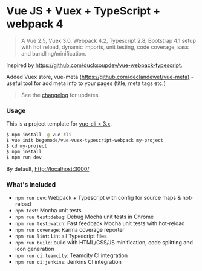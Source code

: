 # Vue JS + Vuex + TypeScript + webpack 4

> A Vue 2.5, Vuex 3.0, Webpack 4.2, Typescript 2.8, Bootstrap 4.1 setup with hot reload, dynamic imports, unit testing,
code coverage, sass and bundling/minification.

Inspired by <https://github.com/ducksoupdev/vue-webpack-typescript>.

Added Vuex store, vue-meta (<https://github.com/declandewet/vue-meta)> - useful tool
for add meta info to your pages (title, meta tags etc.)

> See the [changelog](CHANGELOG.md) for updates.

### Usage

This is a project template for [vue-cli < 3.x](https://github.com/vuejs/vue-cli).

``` bash
$ npm install -g vue-cli
$ vue init begemode/vue-vuex-typescript-webpack my-project
$ cd my-project
$ npm install
$ npm run dev
```
By default, <http://localhost:3000/>

### What's Included

- `npm run dev`: Webpack + Typescript with config for source maps & hot-reload
- `npm test`: Mocha unit tests
- `npm run test:debug`: Debug Mocha unit tests in Chrome
- `npm run test:watch`: Fast feedback Mocha unit tests with hot-reload
- `npm run coverage`: Karma coverage reporter
- `npm run lint`: Lint all Typescript files
- `npm run build`: build with HTML/CSS/JS minification, code splitting and icon generation
- `npm run ci:teamcity`: Teamcity CI integration
- `npm run ci:jenkins`: Jenkins CI integration
